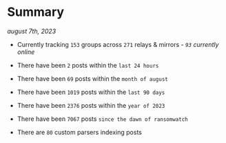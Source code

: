 
# Summary
_august 7th, 2023_

- Currently tracking `153` groups across `271` relays & mirrors - _`93` currently online_

- There have been `2` posts within the `last 24 hours`

- There have been `69` posts within the `month of august`

- There have been `1019` posts within the `last 90 days`

- There have been `2376` posts within the `year of 2023`

- There have been `7067` posts `since the dawn of ransomwatch`

- There are `80` custom parsers indexing posts

